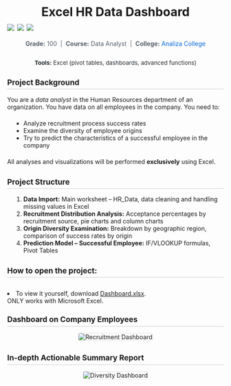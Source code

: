 <!-- Paste this at the top of your README.md -->
<div dir="ltr" style="font-family: -apple-system, BlinkMacSystemFont, "Segoe UI", Roboto, "Helvetica Neue", Arial, sans-serif; color: #24292e; line-height: 1.6; margin: 1rem;">
  <!-- Header -->
  <h1 style="text-align: center; font-size: 2em; margin-bottom: 0.5em;">
    Excel HR Data Dashboard
<div dir="ltr" align="left">
  <img src="https://img.shields.io/badge/Excel-forestgreen">
  <img src="https://img.shields.io/badge/Dashboard-blue">
  <img src="https://img.shields.io/badge/Analytics Report-yellow">
</div>
  </h1>
 <!-- Subheader -->
  <p style="text-align: center; font-size: 1em; color: #57606a; margin-top: 0; margin-bottom: 2em;">
    <strong>Grade:</strong> 100 &nbsp;|&nbsp;
    <strong>Course:</strong> Data Analyst &nbsp;|&nbsp;
    <strong>College:</strong>
    <a href="https://www.analiza.org.il/data-expert" style="color: #0969da; text-decoration: none;">
      Analiza College
    </a>
  </p>
  <!-- Tools Used -->
<p style="text-align: center; font-size: 0.95em; color: #24292e; margin-top: 0; margin-bottom: 2em;">
  <strong>Tools:</strong>
  Excel (pivot tables, dashboards, advanced functions)
</p>
  <!-- Section Titles -->
  <h2 style="font-size: 1.25em; border-bottom: 2px solid #e1e4e8; padding-bottom: 0.25em;">
  Project Background
  </h2>
  <p style="margin-top: 0.5em; margin-bottom: 1.5em;">
    You are a <em>data analyst</em> in the Human Resources department of an organization. You have data on all employees in the company.
    You need to:
  </p>
  <ul style="margin-left: 1em; margin-bottom: 1.5em;">
    <li>Analyze recruitment process success rates</li>
    <li>Examine the diversity of employee origins</li>
    <li>Try to predict the characteristics of a successful employee in the company</li>
  </ul>
  <p style="margin-top: 0; margin-bottom: 2em;">
    All analyses and visualizations will be performed <strong>exclusively</strong> using Excel.
  </p>
  <!-- Project Structure -->
  <h2 style="font-size: 1.25em; border-bottom: 2px solid #e1e4e8; padding-bottom: 0.25em;">
    Project Structure
  </h2>
  <ol style="margin-left: 1em; margin-bottom: 2em;">
    <li><strong>Data Import:</strong> Main worksheet – HR_Data, data cleaning and handling missing values in Excel</li>
    <li><strong>Recruitment Distribution Analysis:</strong> Acceptance percentages by recruitment source, pie charts and column charts</li>
    <li><strong>Origin Diversity Examination:</strong> Breakdown by geographic region, comparison of success rates by origin</li>
    <li><strong>Prediction Model – Successful Employee:</strong> IF/VLOOKUP formulas, Pivot Tables</li>
  </ol>
  <h2 style="font-size: 1.25em; border-bottom: 2px solid #e1e4e8; padding-bottom: 0.25em;">
    How to open the project:
  </h2>
  <p style="margin-top: 0; margin-bottom: 2em;">
    <li>To view it yourself, download  <a href="Excel%20Summary%20Exercise.xlsx">Dashboard.xlsx</a>. </li>
    ONLY works with Microsoft Excel.
</p>


  </p>
  <!-- Screenshots -->
  <h2 style="font-size: 1.25em; border-bottom: 2px solid #e1e4e8; padding-bottom: 0.25em;">
    Dashboard on Company Employees
  </h2>
  <p style="text-align: center; margin-bottom: 2em;">
    <img src="https://github.com/user-attachments/assets/6f4f7050-4e22-488e-bcd5-0ae56fdf8b66" alt="Recruitment Dashboard" style="max-width:100%; border:1px solid #e1e4e8; border-radius:4px;">
  </p>
    <h2 style="font-size: 1.25em; border-bottom: 2px solid #e1e4e8; padding-bottom: 0.25em;">
    In-depth Actionable Summary Report
    </h2>
  <p style="text-align: center; margin-bottom: 2em;">
    <img src="https://github.com/user-attachments/assets/16ebdde9-6f68-41c7-bf03-7a4c00218c4f" alt="Diversity Dashboard" style="max-width:100%; border:1px solid #e1e4e8; border-radius:4px;">
  </p>
</div>
